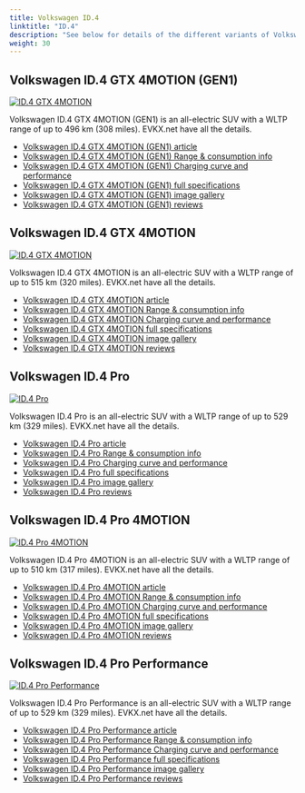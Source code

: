 ```yaml
---
title: Volkswagen ID.4
linktitle: "ID.4"
description: "See below for details of the different variants of Volkswagen ID.4"
weight: 30
---
```

## Volkswagen ID.4 GTX 4MOTION (GEN1)

<a href="/models/volkswagen/id.4/id.4_gtx_4motion_gen1/"><img src="https://media.evkx.net/multimedia/models/volkswagen/id.4/id.4_gtx_4motion_gen1/main_1_st.jpg" class="img-fluid" alt="ID.4 GTX 4MOTION" ></a>

Volkswagen ID.4 GTX 4MOTION (GEN1) is an all-electric SUV with a WLTP range of up to 496 km (308 miles). EVKX.net have all the details. 

- [Volkswagen ID.4 GTX 4MOTION (GEN1) article](/models/volkswagen/id.4/id.4_gtx_4motion_gen1/)
- [Volkswagen ID.4 GTX 4MOTION (GEN1) Range & consumption info](/models/volkswagen/id.4/id.4_gtx_4motion_gen1/rangeandconsumption)
- [Volkswagen ID.4 GTX 4MOTION (GEN1) Charging curve and performance](/models/volkswagen/id.4/id.4_gtx_4motion_gen1/chargingcurve)
- [Volkswagen ID.4 GTX 4MOTION (GEN1) full specifications](/models/volkswagen/id.4/id.4_gtx_4motion_gen1/specifications)
- [Volkswagen ID.4 GTX 4MOTION (GEN1) image gallery](/models/volkswagen/id.4/id.4_gtx_4motion_gen1/gallery)
- [Volkswagen ID.4 GTX 4MOTION (GEN1) reviews](/models/volkswagen/id.4/id.4_gtx_4motion_gen1/reviews)

## Volkswagen ID.4 GTX 4MOTION

<a href="/models/volkswagen/id.4/id.4_gtx_4motion/"><img src="https://media.evkx.net/multimedia/models/volkswagen/id.4/id.4_gtx_4motion/main_1_st.jpg" class="img-fluid" alt="ID.4 GTX 4MOTION" ></a>

Volkswagen ID.4 GTX 4MOTION is an all-electric SUV with a WLTP range of up to 515 km (320 miles). EVKX.net have all the details. 

- [Volkswagen ID.4 GTX 4MOTION article](/models/volkswagen/id.4/id.4_gtx_4motion/)
- [Volkswagen ID.4 GTX 4MOTION Range & consumption info](/models/volkswagen/id.4/id.4_gtx_4motion/rangeandconsumption)
- [Volkswagen ID.4 GTX 4MOTION Charging curve and performance](/models/volkswagen/id.4/id.4_gtx_4motion/chargingcurve)
- [Volkswagen ID.4 GTX 4MOTION full specifications](/models/volkswagen/id.4/id.4_gtx_4motion/specifications)
- [Volkswagen ID.4 GTX 4MOTION image gallery](/models/volkswagen/id.4/id.4_gtx_4motion/gallery)
- [Volkswagen ID.4 GTX 4MOTION reviews](/models/volkswagen/id.4/id.4_gtx_4motion/reviews)

## Volkswagen ID.4 Pro

<a href="/models/volkswagen/id.4/id.4_pro/"><img src="https://media.evkx.net/multimedia/models/volkswagen/id.4/id.4_pro/main_1_st.jpg" class="img-fluid" alt="ID.4 Pro" ></a>

Volkswagen ID.4 Pro is an all-electric SUV with a WLTP range of up to 529 km (329 miles). EVKX.net have all the details. 

- [Volkswagen ID.4 Pro article](/models/volkswagen/id.4/id.4_pro/)
- [Volkswagen ID.4 Pro Range & consumption info](/models/volkswagen/id.4/id.4_pro/rangeandconsumption)
- [Volkswagen ID.4 Pro Charging curve and performance](/models/volkswagen/id.4/id.4_pro/chargingcurve)
- [Volkswagen ID.4 Pro full specifications](/models/volkswagen/id.4/id.4_pro/specifications)
- [Volkswagen ID.4 Pro image gallery](/models/volkswagen/id.4/id.4_pro/gallery)
- [Volkswagen ID.4 Pro reviews](/models/volkswagen/id.4/id.4_pro/reviews)

## Volkswagen ID.4 Pro 4MOTION

<a href="/models/volkswagen/id.4/id.4_pro_4motion/"><img src="https://media.evkx.net/multimedia/models/volkswagen/id.4/id.4_pro_4motion/main_1_st.jpg" class="img-fluid" alt="ID.4 Pro 4MOTION" ></a>

Volkswagen ID.4 Pro 4MOTION is an all-electric SUV with a WLTP range of up to 510 km (317 miles). EVKX.net have all the details. 

- [Volkswagen ID.4 Pro 4MOTION article](/models/volkswagen/id.4/id.4_pro_4motion/)
- [Volkswagen ID.4 Pro 4MOTION Range & consumption info](/models/volkswagen/id.4/id.4_pro_4motion/rangeandconsumption)
- [Volkswagen ID.4 Pro 4MOTION Charging curve and performance](/models/volkswagen/id.4/id.4_pro_4motion/chargingcurve)
- [Volkswagen ID.4 Pro 4MOTION full specifications](/models/volkswagen/id.4/id.4_pro_4motion/specifications)
- [Volkswagen ID.4 Pro 4MOTION image gallery](/models/volkswagen/id.4/id.4_pro_4motion/gallery)
- [Volkswagen ID.4 Pro 4MOTION reviews](/models/volkswagen/id.4/id.4_pro_4motion/reviews)

## Volkswagen ID.4 Pro Performance

<a href="/models/volkswagen/id.4/id.4_pro_performance/"><img src="https://media.evkx.net/multimedia/models/volkswagen/id.4/id.4_pro_performance/main_1_st.jpg" class="img-fluid" alt="ID.4 Pro Performance" ></a>

Volkswagen ID.4 Pro Performance is an all-electric SUV with a WLTP range of up to 529 km (329 miles). EVKX.net have all the details. 

- [Volkswagen ID.4 Pro Performance article](/models/volkswagen/id.4/id.4_pro_performance/)
- [Volkswagen ID.4 Pro Performance Range & consumption info](/models/volkswagen/id.4/id.4_pro_performance/rangeandconsumption)
- [Volkswagen ID.4 Pro Performance Charging curve and performance](/models/volkswagen/id.4/id.4_pro_performance/chargingcurve)
- [Volkswagen ID.4 Pro Performance full specifications](/models/volkswagen/id.4/id.4_pro_performance/specifications)
- [Volkswagen ID.4 Pro Performance image gallery](/models/volkswagen/id.4/id.4_pro_performance/gallery)
- [Volkswagen ID.4 Pro Performance reviews](/models/volkswagen/id.4/id.4_pro_performance/reviews)

